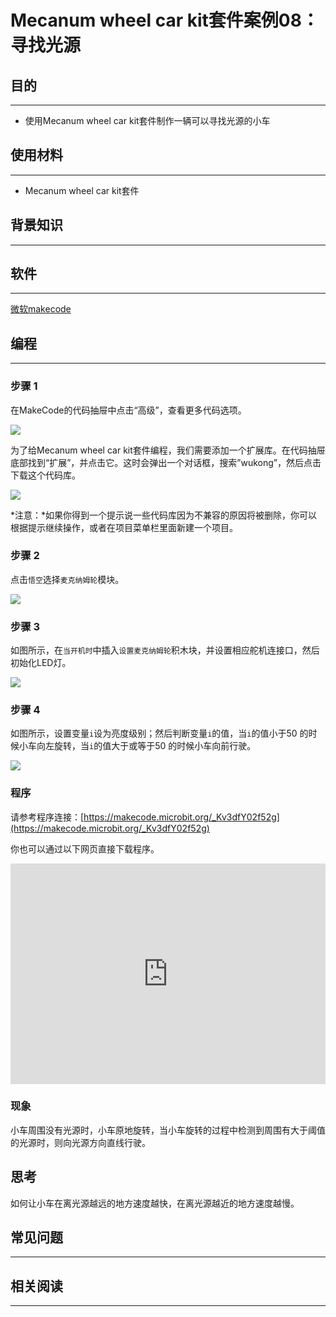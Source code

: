 # Mecanum wheel car kit套件案例08：寻找光源

## 目的
---

- 使用Mecanum wheel car kit套件制作一辆可以寻找光源的小车

## 使用材料
---

- Mecanum wheel car kit套件

## 背景知识
---

## 软件
---

[微软makecode](https://makecode.microbit.org/#)

## 编程
---

### 步骤 1
 在MakeCode的代码抽屉中点击“高级”，查看更多代码选项。

![](https://raw.githubusercontent.com/elecfreaks/learn-cn/master/microbitKit/Mecanum_wheel_car_kit/images/Mecanum%20wheel%20car%20kit_case_01_01.png)

为了给Mecanum wheel car kit套件编程，我们需要添加一个扩展库。在代码抽屉底部找到“扩展”，并点击它。这时会弹出一个对话框，搜索”wukong”，然后点击下载这个代码库。

![](https://raw.githubusercontent.com/elecfreaks/learn-cn/master/microbitKit/Mecanum_wheel_car_kit/images/Mecanum%20wheel%20car%20kit_case_01_02.png)

*注意：*如果你得到一个提示说一些代码库因为不兼容的原因将被删除，你可以根据提示继续操作，或者在项目菜单栏里面新建一个项目。

### 步骤 2

点击`悟空`选择`麦克纳姆轮`模块。



![](https://raw.githubusercontent.com/elecfreaks/learn-cn/master/microbitKit/Mecanum_wheel_car_kit/images/Mecanum%20wheel%20car%20kit_case_01_03.png)


### 步骤 3

如图所示，在`当开机时`中插入`设置麦克纳姆轮`积木块，并设置相应舵机连接口，然后初始化LED灯。



![](https://raw.githubusercontent.com/elecfreaks/learn-cn/master/microbitKit/Mecanum_wheel_car_kit/images/Mecanum%20wheel%20car%20kit_case_08_05.png)


### 步骤 4

如图所示，设置变量`i`设为亮度级别；然后判断变量`i`的值，当`i`的值小于50 的时候小车向左旋转，当`i`的值大于或等于50 的时候小车向前行驶。



![](https://raw.githubusercontent.com/elecfreaks/learn-cn/master/microbitKit/Mecanum_wheel_car_kit/images/Mecanum%20wheel%20car%20kit_case_08_06.png)


### 程序

请参考程序连接：[https://makecode.microbit.org/_Kv3dfY02f52g](https://makecode.microbit.org/_Kv3dfY02f52g)

你也可以通过以下网页直接下载程序。

<div style="position:relative;height:0;padding-bottom:70%;overflow:hidden;"><iframe style="position:absolute;top:0;left:0;width:100%;height:100%;" src="https://makecode.microbit.org/#pub:_Kv3dfY02f52g]" frameborder="0" sandbox="allow-popups allow-forms allow-scripts allow-same-origin"></iframe></div>  

### 现象

小车周围没有光源时，小车原地旋转，当小车旋转的过程中检测到周围有大于阈值的光源时，则向光源方向直线行驶。

## 思考
如何让小车在离光源越远的地方速度越快，在离光源越近的地方速度越慢。

## 常见问题
---
## 相关阅读  
---
